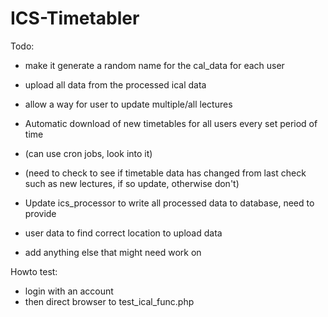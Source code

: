 # ICS-Timetabler

Todo:
- make it generate a random name for the cal_data for each user
- upload all data from the processed ical data
- allow a way for user to update multiple/all lectures

- Automatic download of new timetables for all users every set period of time
- (can use cron jobs, look into it)
- (need to check to see if timetable data has changed from last check such as new lectures, if so update, otherwise don't)

- Update ics_processor to write all processed data to database, need to provide
- user data to find correct location to upload data

- add anything else that might need work on

Howto test:
- login with an account
- then direct browser to test_ical_func.php
